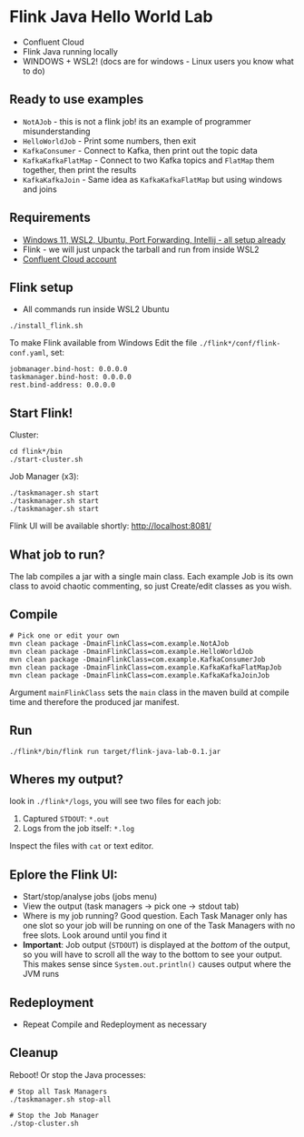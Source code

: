 # Flink Java Hello World Lab

* Confluent Cloud
* Flink Java running locally
* WINDOWS + WSL2! (docs are for windows - Linux users you know what to do)

## Ready to use examples

* `NotAJob` - this is not a flink job! its an example of programmer misunderstanding
* `HelloWorldJob` - Print some numbers, then exit
* `KafkaConsumer` - Connect to Kafka, then print out the topic data
* `KafkaKafkaFlatMap` - Connect to two Kafka topics and `FlatMap` them together, then print the results
* `KafkaKafkaJoin` - Same idea as `KafkaKafkaFlatMap` but using windows and joins

## Requirements

* [Windows 11, WSL2, Ubuntu, Port Forwarding, Intellij - all setup already](https://github.com/GeoffWilliams/windowsnow)
* Flink - we will just unpack the tarball and run from inside WSL2
* [Confluent Cloud account](https://confluent.cloud)

## Flink setup

* All commands run inside WSL2 Ubuntu

```shell
./install_flink.sh
```

To make Flink available from Windows Edit the file `./flink*/conf/flink-conf.yaml`, set:

```
jobmanager.bind-host: 0.0.0.0
taskmanager.bind-host: 0.0.0.0
rest.bind-address: 0.0.0.0
```

## Start Flink!

Cluster:

```shell
cd flink*/bin
./start-cluster.sh
```

Job Manager (x3):

```shell
./taskmanager.sh start
./taskmanager.sh start
./taskmanager.sh start
```

Flink UI will be available shortly: [http://localhost:8081/](http://localhost:8081/#/overview)

## What job to run?

The lab compiles a jar with a single main class. Each example Job is its own class to avoid chaotic commenting, so just Create/edit classes as you wish.

## Compile

```shell
# Pick one or edit your own
mvn clean package -DmainFlinkClass=com.example.NotAJob
mvn clean package -DmainFlinkClass=com.example.HelloWorldJob
mvn clean package -DmainFlinkClass=com.example.KafkaConsumerJob
mvn clean package -DmainFlinkClass=com.example.KafkaKafkaFlatMapJob
mvn clean package -DmainFlinkClass=com.example.KafkaKafkaJoinJob
```

Argument `mainFlinkClass` sets the `main` class in the maven build at compile time and therefore the produced jar manifest.


## Run
```shell
./flink*/bin/flink run target/flink-java-lab-0.1.jar
```

## Wheres my output?

look in `./flink*/logs`, you will see two files for each job:
1. Captured `STDOUT`: `*.out`
2. Logs from the job itself: `*.log`

Inspect the files with `cat` or text editor.

## Eplore the Flink UI:
* Start/stop/analyse jobs (jobs menu)
* View the output (task managers -> pick one -> stdout tab)
* Where is my job running? Good question. Each Task Manager only has one slot so your job will be running on one of the Task Managers with no free slots. Look around until you find it
* **Important**: Job output (`STDOUT`) is displayed at the _bottom_ of the output, so you will have to scroll all 
  the way to the bottom to see your output. This makes sense since `System.out.println()` causes output where the 
  JVM runs



## Redeployment

* Repeat Compile and Redeployment as necessary

## Cleanup

Reboot! Or stop the Java processes:

```shell
# Stop all Task Managers
./taskmanager.sh stop-all

# Stop the Job Manager
./stop-cluster.sh 
```